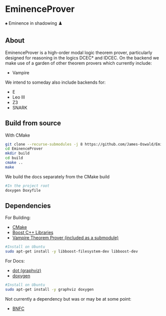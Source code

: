 
# EminenceProver
:spades: Eminence in shadowing :chess_pawn:

## About

EminenceProver is a high-order modal logic theorem prover, particularly designed for reasoning 
in the logics DCEC* and IDCEC. On the backend we make use of a garden of other theorem provers
which currently include:
* Vampire

We intend to someday also include backends for:
* E
* Leo III
* Z3
* SNARK

## Build from source 

With CMake
```bash
git clone --recurse-submodules -j 8 https://github.com/James-Oswald/EminenceProver.git
cd EminenceProver
mkdir build
cd build
cmake ..
make
```

We build the docs separately from the CMake build
```bash
#In the project root 
doxygen Doxyfile
```

## Dependencies

For Building:
* [CMake](https://cmake.org/)
* [Boost C++ Libraries](https://www.boost.org/)
* [Vampire Theorem Prover (included as a submodule)](https://github.com/vprover/vampire)

```bash
#Install on Ubuntu
sudo apt-get install -y libboost-filesystem-dev libboost-dev
```

For Docs:
* [dot (graphviz)](https://graphviz.org/)
* [doxygen](https://www.doxygen.nl/)

```bash
#Install on Ubuntu
sudo apt-get install -y graphviz doxygen
```

Not currently a dependency but was or may be at some point:
* [BNFC](https://github.com/BNFC/bnfc)